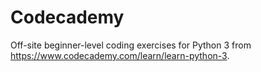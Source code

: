 # Codecademy

Off-site beginner-level coding exercises for Python 3 from
<https://www.codecademy.com/learn/learn-python-3>.
